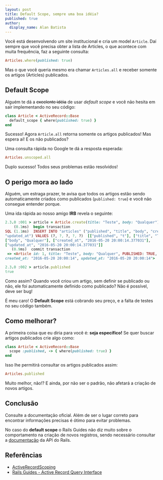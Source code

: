 ```yaml
---
layout: post
title: Default Scope, sempre uma boa idéia?
published: true
author:
  display_name: Alan Batista
---
```


Você está desenvolvendo um site institucional e cria um model `Article`. Daí
sempre que você precisa obter a lista de Articles, o que acontece com muita
frequência, faz a seguinte consulta:

```ruby
Articles.where(published: true)
```

Mas o que você queria mesmo era chamar `Articles.all` e receber somente os
artigos (Articles) publicados.

## Default Scope

Alguém te dá a ~~excelente idéia~~ de usar _default scope_ e você não hesita em
sair implementando no seu código:

```ruby
class Article < ActiveRecord::Base
  default_scope { where(published: true) }
end
```

Sucesso! Agora `Article.all` retorna somente os artigos publicados! Mas espera
aí! E os não publicados? 

Uma consulta rápida no Google te dá a resposta esperada:

```ruby
Articles.unscoped.all
```

Duplo sucesso! Todos seus problemas estão resolvidos!

## O perigo mora ao lado

Alguém, um estraga prazer, te avisa que todos os artigos estão sendo
automaticamente criados como publicados (`published: true`) e você não consegue
entender porque.

Uma ida rápida ao nosso amigo __IRB__ revela o seguinte:

```ruby
2.3.0 :001 > article = Article.create(title: "Teste", body: "Qualquer")
    (0.1ms)  begin transaction
SQL (1.1ms)  INSERT INTO "articles" ("published", "title", "body", "created_at",
"updated_at") VALUES (?, ?, ?, ?, ?)  [["published", "t"], ["title", "Teste"], 
["body", "Qualquer"], ["created_at", "2016-05-20 20:00:14.377031"],
["updated_at", "2016-05-20 20:00:14.377031"]]
   (0.9ms)  commit transaction
 => <Article id: 1, title: "Teste", body: "Qualquer", PUBLISHED: TRUE,
created_at: "2016-05-20 20:00:14", updated_at: "2016-05-20 20:00:14">

2.3.0 :002 > article.published
true
```

Como assim? Quando você criou um artigo, sem definir se publicado ou não, ele
foi automaticamente definido como publicado? Não é possível, deve ser bug!

É meu caro! O __Default Scope__ está cobrando seu preço, e a falta de testes no
seu código também.

## Como melhorar?

A primeira coisa que eu diria para você é: __seja específico!__ Se quer buscar
artigos publicados crie algo como:

```ruby
class Article < ActiveRecord::Base
  scope :published, -> { where(published: true) }
end
```

Isso lhe permitirá consultar os artigos publicados assim:

```ruby
Articles.published
```

Muito melhor, não!? E ainda, por não ser o padrão, não afetará a criação de novos
artigos.

## Conclusão

Consulte a documentação oficial. Além de ser o lugar correto para encontrar
informações precisas é ótimo para evitar problemas.

No caso do __default scope__ o Rails Guides não diz muito sobre o comportamento
na criação de novos registros, sendo necessário consultar a [documentação][api]
da API do Rails.


## Referências

- [ActiveRecordScoping](http://api.rubyonrails.org/classes/ActiveRecord/Scoping/Default/ClassMethods.html)
- [Rails Guides - Active Record Query Interface](http://guides.rubyonrails.org/active_record_querying.html)

[api]:http://api.rubyonrails.org/

